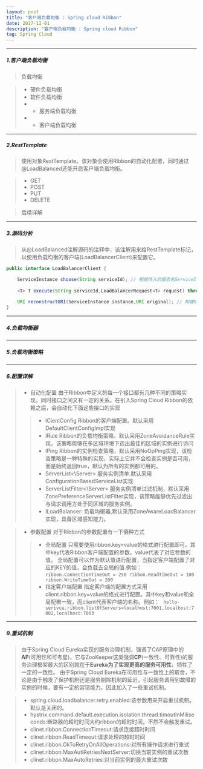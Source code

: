 ```yaml
---
layout: post
title: "客户端负载均衡 : Spring cloud Ribbon"
date: 2017-12-01
description: "客户端负载均衡 : Spring cloud Ribbon"
tag: Spring Cloud
---   
```


------ 
##### 1.客户端负载均衡
> 负载均衡

> * 硬件负载均衡
> * 软件负载均衡
> * *  服务端负载均衡
> * *  客户端负载均衡

------ 
##### 2.RestTemplate
> 使用对象RestTemplate。该对象会使用Ribbon的自动化配置，同时通过@LoadBalanced还能开启客户端负载均衡。

> * GET
> * POST
> * PUT
> * DELETE

> 后续详解

------ 
##### 3.源码分析
> 从@LoadBalanced注解源码的注释中，该注解用来给RestTemplate标记，以使用负载均衡的客户端(LoadBalancerClient)来配置它。
```JAVA
public interface LoadBalancerClient {

    ServiceInstance choose(String serviceId); // 根据传入的服务名ServiceId,从负载均衡器中挑选一个服务的实例
    
    <T> T execute(String serviceId,LoadBalancerRequest<T> request) throws IOException; // 使用从负载均衡器中挑选出来的服务实例来执行请求内容
    
    URI reconstructURI(ServiceInstance instance,URI original); // 构建host:port形式的URI。
}
```


------ 

##### 4.负载均衡器

------ 
##### 5.负载均衡策略

------ 
##### 6.配置详解
> * 自动化配置
由于Ribbon中定义的每一个接口都有几种不同的策略实现，同时接口之间又有一定的关系。在引入Spring Cloud Ribbon的依赖之后，会自动化下面这些接口的实现
>> *  ICientConfig
      Ribbon的客户端配置。默认采用DefaultClientConfigImpl实现
>> * IRule
    Ribbon的负载均衡策略，默认采用ZoneAvoidanceRule实现，该策略能够在多区域环境下选出最佳的区域的实例进行访问
>> * IPing 
    Ribbon的实例检查策略，默认采用NoOpPing实现，该检查策略是一种特殊的实现，实际上它并不会检查实例是否可用，而是始终返回true，默认为所有的实例都可用的。
>> * ServerList<\Server>
    服务实例清单.默认采用ConfigurationBasedServiceList实现
>> * ServerListFilter<\Server>
    服务实例清单过滤机制，默认采用ZonePreferenceServerListFilter实现，该策略能够优先过滤出与请求调用方处于同区域的服务实例。
>> * ILoadBalancer:
    负载均衡器,默认采用ZoneAwareLoadBalancer实现，具备区域感知能力。
      
> * 参数配置
    对于Ribbon的参数配置有一下俩种方式
>> * 全局配置
> 只需要使用ribbon.key=value的格式进行配置即可。其中key代表Ribbon客户端配置的参数，value代表了对应参数的值。
    全局配置可以作为默认值进行配置，当指定客户端配置了对应的KEY的值，会负载去全局的值.例如：
    ```
        ribbon.ConnectionTimeOut = 250
        ribbon.ReadTimeOut = 100
        ribbon.WriteTimeOut = 200
    ``` 
>> * 指定客户端配置
指定客户端的配置方式采用client.ribbon.key=value的格式进行配置。其中key和value和全局配置一致，而client代表客户端的名称。例如：
    ``` 
hello-serivce.ribbon.listOfServers=localhost:7001,localhost:7002,localhost:7003
    ``` 
    
------ 
##### 9.重试机制
> 由于Spring Cloud Eureka实现的服务治理机制，强调了CAP原理中的**AP**(可用性和可考星)，它与ZooKeeper这类强调**CP**(一致性、可靠性)的服务治理框架最大的区别就在于**Eureka为了实现更高的服务可用性**，牺牲了一定的一致性。
由于Spring Cloud Eureka在可用性与一致性上的取舍，不论是由于触发了保护机制还是服务剔除机制的延迟，引起服务调用到故障的实例的时候，要有一定的容错能力。因此加入了一些重试机制。

> * spring.cloud.loadbalancer.retry.enabled:该参数用来开启重试机制。默认是关闭的。
> * hystrix.command.default.execution.isolation.thread.timoutInMiliseconds:断路器的超时时间大约ribbon的超时时间，不然不会触发重试。
> * clinet.ribbon.ConnectionTimeout:请求连接超时时间
> * clinet.ribbon.ReadTimeout:请求处理的超时时间
> * clinet.ribbon.OkToRetryOnAllOperations:对所有操作请求进行重试
> * clinet.ribbon.MaxAutiRetriesNextServer:切换当前实例的重试次数
> * clinet.ribbon.MaxAutoRetries:对当前实例的最大重试次数

